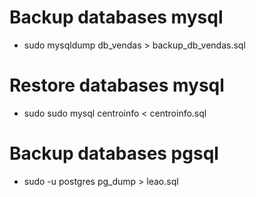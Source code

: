 # Backup databases mysql
- sudo mysqldump db_vendas > backup_db_vendas.sql

# Restore databases mysql
- sudo sudo mysql centroinfo  < centroinfo.sql

# Backup databases pgsql
- sudo -u postgres pg_dump > leao.sql